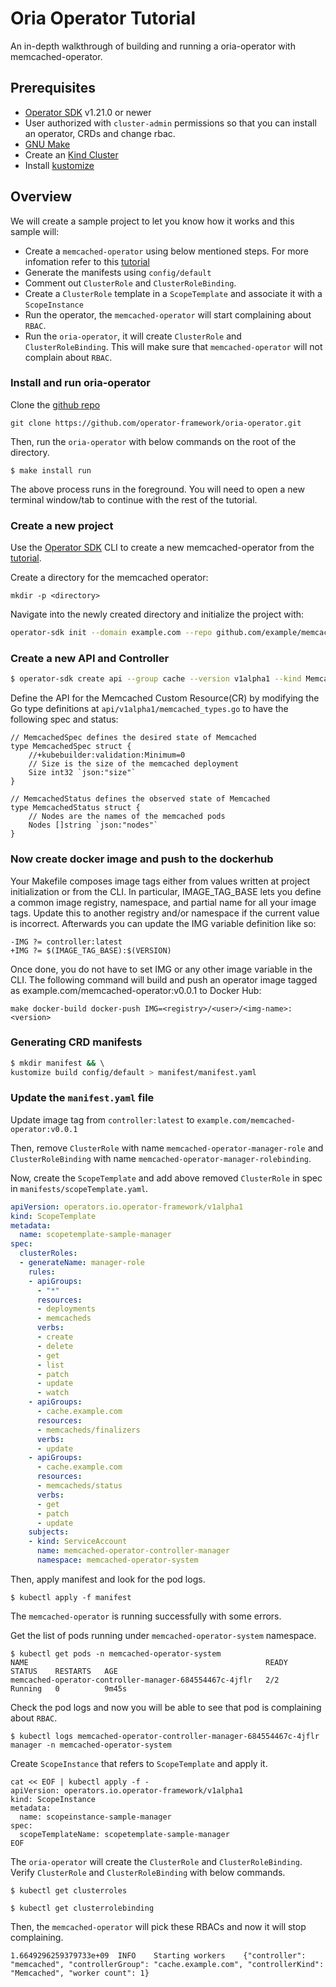 # Oria Operator Tutorial

An in-depth walkthrough of building and running a oria-operator with memcached-operator.

## Prerequisites

- [Operator SDK](https://sdk.operatorframework.io/docs/installation/) v1.21.0 or newer
- User authorized with `cluster-admin` permissions so that you can install an operator, CRDs and change rbac.
- [GNU Make](https://www.gnu.org/software/make/)
- Create an [Kind Cluster](https://kind.sigs.k8s.io/)
- Install [kustomize](https://kubectl.docs.kubernetes.io/installation/kustomize/)

## Overview

We will create a sample project to let you know how it works and this sample will:

- Create a `memcached-operator` using below mentioned steps. For more infomation refer to this [tutorial](https://sdk.operatorframework.io/docs/building-operators/golang/tutorial/)
- Generate the manifests using `config/default`
- Comment out `ClusterRole` and `ClusterRoleBinding`. 
- Create a `ClusterRole` template in a `ScopeTemplate` and associate it with a `ScopeInstance`
- Run the operator, the `memcached-operator` will start complaining about `RBAC`.
- Run the `oria-operator`, it will create `ClusterRole` and `ClusterRoleBinding`. This will make sure that `memcached-operator` will not complain about `RBAC`. 

### Install and run oria-operator

Clone the [github repo](https://github.com/operator-framework/oria-operator.git)

```
git clone https://github.com/operator-framework/oria-operator.git
```

Then, run the `oria-operator` with below commands on the root of the directory.

```
$ make install run
```

The above process runs in the foreground. You will need to open a new terminal window/tab to continue with the rest of the tutorial.

### Create a new project

Use the [Operator SDK](https://sdk.operatorframework.io/docs/installation/) CLI to create a new memcached-operator from the [tutorial](https://sdk.operatorframework.io/docs/building-operators/golang/tutorial/).

Create a directory for the memcached operator:

```
mkdir -p <directory>
```

Navigate into the newly created directory and initialize the project with:

```sh
operator-sdk init --domain example.com --repo github.com/example/memcached-operator
```

### Create a new API and Controller 

```sh
$ operator-sdk create api --group cache --version v1alpha1 --kind Memcached --resource --controller
```

Define the API for the Memcached Custom Resource(CR) by modifying the Go type definitions at `api/v1alpha1/memcached_types.go` to have the following spec and status:

```
// MemcachedSpec defines the desired state of Memcached
type MemcachedSpec struct {
	//+kubebuilder:validation:Minimum=0
	// Size is the size of the memcached deployment
	Size int32 `json:"size"`
}

// MemcachedStatus defines the observed state of Memcached
type MemcachedStatus struct {
	// Nodes are the names of the memcached pods
	Nodes []string `json:"nodes"`
}
```

### Now create docker image and push to the dockerhub

Your Makefile composes image tags either from values written at project initialization or from the CLI. In particular, IMAGE_TAG_BASE lets you define a common image registry, namespace, and partial name for all your image tags. Update this to another registry and/or namespace if the current value is incorrect. Afterwards you can update the IMG variable definition like so:

```
-IMG ?= controller:latest
+IMG ?= $(IMAGE_TAG_BASE):$(VERSION)
```

Once done, you do not have to set IMG or any other image variable in the CLI. The following command will build and push an operator image tagged as example.com/memcached-operator:v0.0.1 to Docker Hub:

```
make docker-build docker-push IMG=<registry>/<user>/<img-name>:<version>
```

### Generating CRD manifests 

```sh
$ mkdir manifest && \ 
kustomize build config/default > manifest/manifest.yaml
```

### Update the `manifest.yaml` file

Update image tag from `controller:latest` to `example.com/memcached-operator:v0.0.1`

Then, remove `ClusterRole` with name `memcached-operator-manager-role` and `ClusterRoleBinding` with name `memcached-operator-manager-rolebinding`.

Now, create the `ScopeTemplate` and add above removed `ClusterRole` in spec in `manifests/scopeTemplate.yaml`.

```yaml
apiVersion: operators.io.operator-framework/v1alpha1
kind: ScopeTemplate
metadata:
  name: scopetemplate-sample-manager
spec:
  clusterRoles:
  - generateName: manager-role
    rules:
    - apiGroups:
      - "*"
      resources:
      - deployments
      - memcacheds
      verbs:
      - create
      - delete
      - get
      - list
      - patch
      - update
      - watch
    - apiGroups:
      - cache.example.com
      resources:
      - memcacheds/finalizers
      verbs:
      - update
    - apiGroups:
      - cache.example.com
      resources:
      - memcacheds/status
      verbs:
      - get
      - patch
      - update
    subjects:
    - kind: ServiceAccount
      name: memcached-operator-controller-manager
      namespace: memcached-operator-system
```

Then, apply manifest and look for the pod logs.

```
$ kubectl apply -f manifest
```

The `memcached-operator` is running successfully with some errors. 

Get the list of pods running under `memcached-operator-system` namespace.

```
$ kubectl get pods -n memcached-operator-system
NAME                                                     READY   STATUS    RESTARTS   AGE
memcached-operator-controller-manager-684554467c-4jflr   2/2     Running   0          9m45s
```

Check the pod logs and now you will be able to see that pod is complaining about `RBAC`.

```
$ kubectl logs memcached-operator-controller-manager-684554467c-4jflr manager -n memcached-operator-system
```

Create `ScopeInstance` that refers to `ScopeTemplate` and apply it.

```
cat << EOF | kubectl apply -f -
apiVersion: operators.io.operator-framework/v1alpha1
kind: ScopeInstance
metadata:
  name: scopeinstance-sample-manager
spec:
  scopeTemplateName: scopetemplate-sample-manager
EOF
```

The `oria-operator` will create the `ClusterRole` and `ClusterRoleBinding`. Verify `ClusterRole` and `ClusterRoleBinding` with below commands.

```
$ kubectl get clusterroles

$ kubectl get clusterrolebinding
```

Then, the `memcached-operator` will pick these RBACs and now it will stop complaining.

```
1.6649296259379733e+09	INFO	Starting workers	{"controller": "memcached", "controllerGroup": "cache.example.com", "controllerKind": "Memcached", "worker count": 1}
```